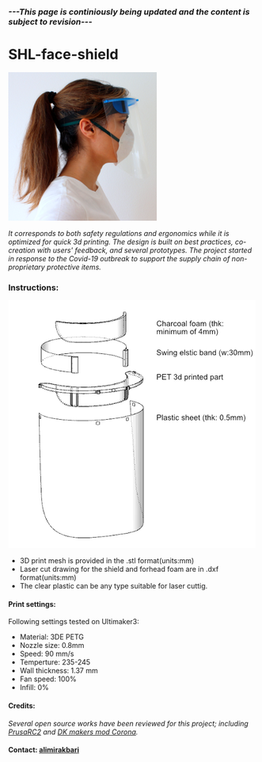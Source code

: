 ### *---This page is continiously being updated and the content is subject to revision---*
# SHL-face-shield

![Side](resources/square-side-profile.png "Side profile") 

*It corresponds to both safety regulations and ergonomics while it is optimized for quick 3d printing. 
The design is built on best practices, co-creation with users' feedback, and several prototypes. 
The project started in response to the Covid-19 outbreak to support the supply chain of non-proprietary protective items.*

### Instructions:
![Isometric](resources/isometric.png "isometric")
* 3D print mesh is provided in the .stl format(units:mm)
* Laser cut drawing for the shield and forhead foam are in .dxf format(units:mm)
* The clear plastic can be any type suitable for laser cuttig.
#### Print settings:
Following settings tested on Ultimaker3:
* Material: 3DE PETG
* Nozzle size: 0.8mm
* Speed: 90 mm/s
* Temperture: 235-245 
* Wall thickness: 1.37 mm
* Fan speed: 100%
* Infill: 0%

#### Credits:
*Several open source works have been reviewed for this project; including [PrusaRC2](https://www.prusaprinters.org/prints/25857-prusa-protective-face-shield-rc2/files) and [DK makers mod Corona](https://www.makersmodcorona.dk/hjaelp-med-at-printe).*
#### Contact: [alimirakbari](https://github.com/alimirakbari)

